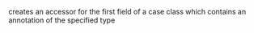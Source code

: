 creates an accessor for the first field of a case class which contains an annotation of the specified type